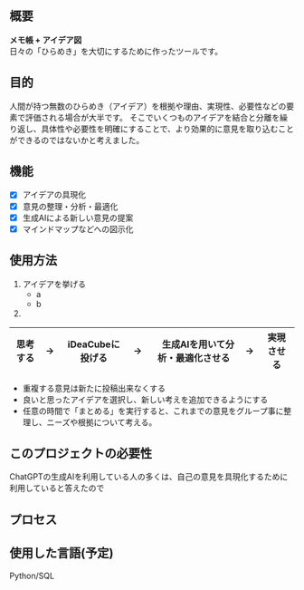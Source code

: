 ## 概要
**メモ帳 + アイデア図**<br>
日々の「ひらめき」を大切にするために作ったツールです。

## 目的
人間が持つ無数のひらめき（アイデア）を根拠や理由、実現性、必要性などの要素で評価される場合が大半です。
そこでいくつものアイデアを結合と分離を繰り返し、具体性や必要性を明確にすることで、より効果的に意見を取り込むことができるのではないかと考えました。

## 機能
- [x] アイデアの具現化
- [x] 意見の整理・分析・最適化
- [x] 生成AIによる新しい意見の提案 
- [x] マインドマップなどへの図示化

## 使用方法
1. アイデアを挙げる
    - a
    - b
2. 

|   思考する  |→| iDeaCubeに投げる |→|　生成AIを用いて分析・最適化させる |→| 実現させる |
|:------------:|:------------:|:------------:|:------------:|:------------:|:------------:|:------------:|

- 重複する意見は新たに投稿出来なくする
- 良いと思ったアイデアを選択し、新しい考えを追加できるようにする
- 任意の時間で「まとめる」を実行すると、これまでの意見をグループ事に整理し、ニーズや根拠について考える。

## このプロジェクトの必要性
ChatGPTの生成AIを利用している人の多くは、自己の意見を具現化するために利用していると答えたので






## プロセス


## 使用した言語(予定)
Python/SQL

